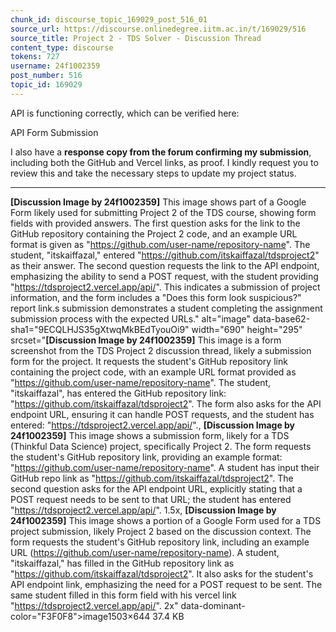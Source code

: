 ```yaml
---
chunk_id: discourse_topic_169029_post_516_01
source_url: https://discourse.onlinedegree.iitm.ac.in/t/169029/516
source_title: Project 2 - TDS Solver - Discussion Thread
content_type: discourse
tokens: 727
username: 24f1002359
post_number: 516
topic_id: 169029
---
```


 API is functioning correctly, which can be verified here:

API Form Submission

I also have a **response copy from the forum confirming my submission**, including both the GitHub and Vercel links, as proof. I kindly request you to review this and take the necessary steps to update my project status.

---

**[Discussion Image by 24f1002359]** This image shows part of a Google Form likely used for submitting Project 2 of the TDS course, showing form fields with provided answers. The first question asks for the link to the GitHub repository containing the Project 2 code, and an example URL format is given as "https://github.com/user-name/repository-name". The student, "itskaiffazal," entered "https://github.com/itskaiffazal/tdsproject2" as their answer. The second question requests the link to the API endpoint, emphasizing the ability to send a POST request, with the student providing "https://tdsproject2.vercel.app/api/". This indicates a submission of project information, and the form includes a "Does this form look suspicious?" report link.s submission demonstrates a student completing the assignment submission process with the expected URLs." alt="image" data-base62-sha1="9ECQLHJS35gXtwqMkBEdTyouOi9" width="690" height="295" srcset="**[Discussion Image by 24f1002359]** This image is a form screenshot from the TDS Project 2 discussion thread, likely a submission form for the project. It requests the student's GitHub repository link containing the project code, with an example URL format provided as "https://github.com/user-name/repository-name". The student, "itskaiffazal", has entered the GitHub repository link: "https://github.com/itskaiffazal/tdsproject2". The form also asks for the API endpoint URL, ensuring it can handle POST requests, and the student has entered: "https://tdsproject2.vercel.app/api/"., **[Discussion Image by 24f1002359]** This image shows a submission form, likely for a TDS (Thinkful Data Science) project, specifically Project 2. The form requests the student's GitHub repository link, providing an example format: "https://github.com/user-name/repository-name". A student has input their GitHub repo link as "https://github.com/itskaiffazal/tdsproject2". The second question asks for the API endpoint URL, explicitly stating that a POST request needs to be sent to that URL; the student has entered "https://tdsproject2.vercel.app/api/". 1.5x, **[Discussion Image by 24f1002359]** This image shows a portion of a Google Form used for a TDS project submission, likely Project 2 based on the discussion context. The form requests the student's GitHub repository link, including an example URL (https://github.com/user-name/repository-name). A student, "itskaiffazal," has filled in the GitHub repository link as "https://github.com/itskaiffazal/tdsproject2". It also asks for the student's API endpoint link, emphasizing the need for a POST request to be sent. The same student filled in this form field with his vercel link "https://tdsproject2.vercel.app/api/". 2x" data-dominant-color="F3F0F8">image1503×644 37.4 KB
